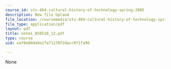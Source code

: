 ```yaml
---
course_id: sts-464-cultural-history-of-technology-spring-2005
description: New file Uplaod
file_location: /coursemedia/sts-464-cultural-history-of-technology-spring-2005/eaf0e80da9a1fa71170f2dacc0f1fa96_notes_050510_12.pdf
file_type: application/pdf
layout: pdf
title: notes_050510_12.pdf
type: course
uid: eaf0e80da9a1fa71170f2dacc0f1fa96

---
```

None